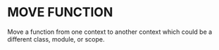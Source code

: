 # MOVE FUNCTION

Move a function from one context to another
context which could be a different class, module, or scope.